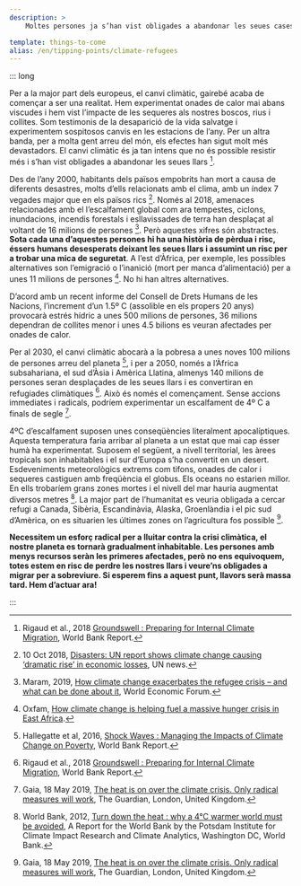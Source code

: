 ```yaml
---
description: >
    Moltes persones ja s’han vist obligades a abandonar les seues cases a causa del canvi climàtic. Al mateix temps que el planeta es converteix en inhabitable a causa de la manca d’aliment i aigua, l’augment del nivell del mar, incendis forestals, fum, onades de calor i esdeveniments climàtics extrems, tota la humanitat està sota risc de convertir-se en refugiades climàtiques.

template: things-to-come
alias: /en/tipping-points/climate-refugees
---
```


::: long


Per a la major part dels europeus, el canvi climàtic, gairebé acaba de començar a ser una realitat. Hem experimentat onades de calor mai abans viscudes i hem vist l’impacte de les sequeres als nostres boscos, rius i collites. Som testimonis de la desaparició de la vida salvatge i experimentem sospitosos canvis en les estacions de l’any. Per un altra banda, per a molta gent arreu del món, els efectes han sigut molt més devastadors. El canvi climàtic és ja tan intens que no és possible resistir més i s’han vist obligades a abandonar les seues llars [^Rigaud2018].

Des de l’any 2000, habitants dels països empobrits han mort a causa de diferents desastres, molts d’ells relacionats amb el clima, amb un índex 7 vegades major que en els països rics [^UNnews2018]. Només al 2018, amenaces relacionades amb el l’escalfament global com ara tempestes, ciclons, inundacions, incendis forestals i esllavissades de terra han desplaçat al voltant de 16 milions de persones [^Maram2019]. Però aquestes xifres són abstractes. **Sota cada una d’aquestes persones hi ha una història de pèrdua i risc, éssers humans desesperats deixant les seues llars i assumint un risc per a trobar una mica de seguretat**. A l’est d’Àfrica, per exemple, les possibles alternatives son l’emigració o l’inanició (mort per manca d’alimentació) per a unes 11 milions de persones [^Oxfam]. No hi han altres alternatives.

D’acord amb un recent informe del Consell de Drets Humans de les Nacions, l’increment d’un 1.5º C (assolible en els propers 20 anys) provocarà estrés hídric a unes 500 milions de persones, 36 milions dependran de collites menor i unes 4.5 bilions es veuran afectades per onades de calor.

Per al 2030, el canvi climàtic abocarà a la pobresa a unes noves 100 milions de persones arreu del planeta [^Hallegatte2016], i per a 2050, només a l’Àfrica subsahariana, el sud d’Àsia i Amèrica Llatina, almenys 140 milions de persones seran desplaçades de les seues llars i es convertiran en refugiades climàtiques [^Rigaud2018]. Això és només el començament. Sense accions immediates i radicals, podríem experimentar un escalfament de 4º C a finals de segle [^Gaia2019].

4ºC d’escalfament suposen unes conseqüències literalment apocalíptiques. Aquesta temperatura faria arribar al planeta a un estat que mai cap ésser humà ha experimentat. Suposem el següent, a nivell territorial, les àrees tropicals son inhabitables i el sur d’Europa s’ha convertit en un desert. Esdeveniments meteorològics extrems com tifons, onades de calor i sequeres castiguen amb freqüència el globus. Els oceans no estarien millor. En ells trobaríem grans zones mortes i el nivell del mar hauria augmentat diversos metres [^WorldBank2012]. La major part de l’humanitat es veuria obligada a cercar refugi a Canada, Sibèria, Escandinàvia, Alaska, Groenlàndia i el pic sud d’Amèrica, on es situarien les últimes zones on l’agricultura fos possible [^Gaia2019].

**Necessitem un esforç radical per a lluitar contra la crisi climàtica, el nostre planeta es tornarà gradualment  inhabitable. Les persones amb menys recursos seràn les primeres afectades, però no ens equivoquem, totes estem en risc de perdre les nostres llars i veure’ns obligades a migrar per a sobreviure. Si esperem fins a aquest punt, llavors serà massa tard. Hem d’actuar ara!**

<!-- ## References -->

[^Rigaud2018]: Rigaud et al., 2018 [Groundswell : Preparing for Internal Climate Migration](http://hdl.handle.net/10986/29461), World Bank Report.

[^UNnews2018]: 10 Oct 2018, [Disasters: UN report shows climate change causing ‘dramatic rise’ in economic losses](https://news.un.org/en/story/2018/10/1022722), UN news.

[^Maram2019]: Maram, 2019, [How climate change exacerbates the refugee crisis – and what can be done about it](https://www.weforum.org/agenda/2019/06/how-climate-change-exacerbates-the-refugee-crisis-and-what-can-be-done-about-it/), World Economic Forum.

[^Oxfam]: Oxfam, [How climate change is helping fuel a massive hunger crisis in East Africa](https://oxf.am/2ERviSn).

[^Alston2019]: Alston 2019, [Climate change and poverty — Report of the Special Rapporteur on extreme poverty and human rights — A/HRC/41/39](https://www.ohchr.org/Documents/Issues/Poverty/A_HRC_41_39.pdf),  United Nations Human Rights Council (UNHCR) Special Report.

[^Hallegatte2016]: Hallegatte et al, 2016, [Shock Waves : Managing the Impacts of Climate Change on Poverty](https://openknowledge.worldbank.org/handle/10986/22787), World Bank Report.

[^Gaia2019]: Gaia, 18 May 2019, [The heat is on over the climate crisis. Only radical measures will work](https://www.theguardian.com/environment/2019/may/18/climate-crisis-heat-is-on-global-heating-four-degrees-2100-change-way-we-live), The Guardian, London, United Kingdom.

[^WorldBank2012]: World Bank, 2012, [Turn down the heat : why a 4°C warmer world must be avoided](http://documents.worldbank.org/curated/en/865571468149107611/Turn-down-the-heat-why-a-4-C-warmer-world-must-be-avoided), A Report for the World Bank by the Potsdam Institute for Climate Impact Research and Climate Analytics, Washington DC, World Bank.

:::
